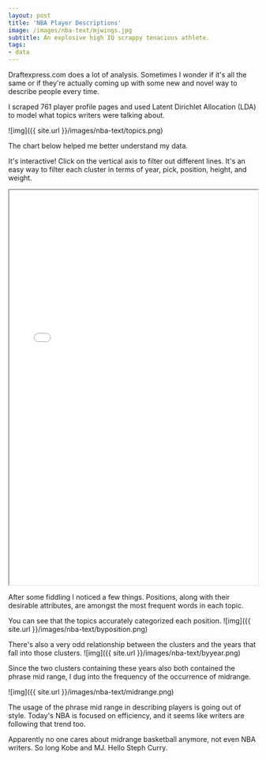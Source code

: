 ```yaml
---
layout: post
title: 'NBA Player Descriptions'
image: /images/nba-text/mjwings.jpg
subtitle: An explosive high IQ scrappy tenacious athlete.
tags:
- data
---
```

Draftexpress.com does a lot of analysis.  Sometimes I wonder if it's all the same or if they're actually coming up with some new and novel way to describe people every time.

I scraped 761 player profile pages and used Latent Dirichlet Allocation (LDA) to model what topics writers were talking about.

![img]({{ site.url }}/images/nba-text/topics.png)

The chart below helped me better understand my data.

It's interactive!  Click on the vertical axis to filter out different lines.  It's an easy way to filter each cluster in terms of year, pick, position, height, and weight.

<iframe src="/images/nba-text/index.html" marginwidth="0" marginheight="0" scrolling="no" width="100%" height="800"></iframe>

After some fiddling I noticed a few things.  Positions, along with their desirable attributes, are amongst the most frequent words in each topic.

You can see that the topics accurately categorized each position.
![img]({{ site.url }}/images/nba-text/byposition.png)

There's also a very odd relationship between the clusters and the years that fall into those clusters.
![img]({{ site.url }}/images/nba-text/byyear.png)

Since the two clusters containing these years also both contained the phrase mid range, I dug into the frequency of the occurrence of midrange.

![img]({{ site.url }}/images/nba-text/midrange.png)

The usage of the phrase mid range in describing players is going out of style.  Today's NBA is focused on efficiency, and it seems like writers are following that trend too.

Apparently no one cares about midrange basketball anymore, not even NBA writers.  So long Kobe and MJ.  Hello Steph Curry.
